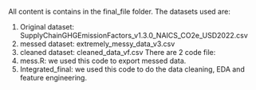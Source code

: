 All content is contains in the final_file folder.
The datasets used are: 
1. Original dataset: SupplyChainGHGEmissionFactors_v1.3.0_NAICS_CO2e_USD2022.csv
2. messed dataset: extremely_messy_data_v3.csv
3. cleaned dataset: cleaned_data_vf.csv
There are 2 code file:
1. mess.R: we used this code to export messed data.
2. Integrated_final: we used this code to do the data cleaning, EDA and feature engineering.
